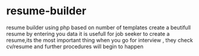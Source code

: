 # resume-builder
resume builder using php based on number of templates create a  beutifull resume by entering you data
it is usefull for job seeker to create a resume,its the most important thing when you go for interview , they check cv/resume and further procedures will begin to happen
